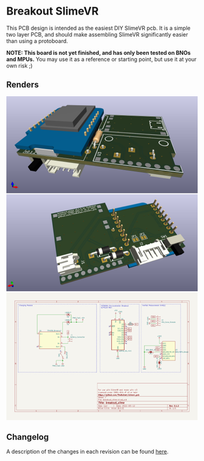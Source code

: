 # Breakout SlimeVR
This PCB design is intended as the easiest DIY SlimeVR pcb. It is a simple two
layer PCB, and should make assembling SlimeVR significantly easier than using a
protoboard.

**NOTE: This board is not yet finished, and has only been tested on BNOs and MPUs.**
You may use it as a reference or starting point, but use it at your own risk ;)

## Renders
![Front](renders/front.png)
![Back](renders/back.png)
![Schematic](schematic/breakout_slime.svg)

## Changelog
A description of the changes in each revision can be found [here](CHANGELOG.md).
